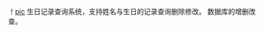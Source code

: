 ！[pic](https://github.com/lankai7/Birthday/blob/master/res/img/1730044110336.jpg)
生日记录查询系统，支持姓名与生日的记录查询删除修改。
数据库的增删改查。
